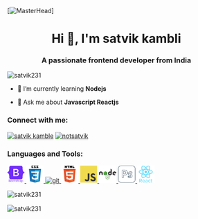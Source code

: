 [![MasterHead](https://fiverr-res.cloudinary.com/images/t_main1,q_auto,f_auto,q_auto,f_auto/gigs/280986147/original/2cf1a6040fb2d7b4cd4fa2349d5a1ed9d42b1f01/do-frontend-web-development-in-html-css-and-react.jpg)]
<h1 align="center">Hi 👋, I'm satvik kambli</h1>
<h3 align="center">A passionate frontend developer from India</h3>

<p align="left"> <img src="https://granroyalleigarape.com.br/wp-content/uploads/2021/05/programmer.gif" alt="satvik231" /> </p>

- 🌱 I’m currently learning **Nodejs**

- 💬 Ask me about **Javascript Reactjs**

<h3 align="left">Connect with me:</h3>
<p align="left">
<a href="https://linkedin.com/in/satvik kamble" target="blank"><img align="center" src="https://raw.githubusercontent.com/rahuldkjain/github-profile-readme-generator/master/src/images/icons/Social/linked-in-alt.svg" alt="satvik kamble" height="30" width="40" /></a>
<a href="https://instagram.com/notsatvik" target="blank"><img align="center" src="https://raw.githubusercontent.com/rahuldkjain/github-profile-readme-generator/master/src/images/icons/Social/instagram.svg" alt="notsatvik" height="30" width="40" /></a>
</p>

<h3 align="left">Languages and Tools:</h3>
<p align="left"> <a href="https://getbootstrap.com" target="_blank" rel="noreferrer"> <img src="https://raw.githubusercontent.com/devicons/devicon/master/icons/bootstrap/bootstrap-plain-wordmark.svg" alt="bootstrap" width="40" height="40"/> </a> <a href="https://www.w3schools.com/css/" target="_blank" rel="noreferrer"> <img src="https://raw.githubusercontent.com/devicons/devicon/master/icons/css3/css3-original-wordmark.svg" alt="css3" width="40" height="40"/> </a> <a href="https://git-scm.com/" target="_blank" rel="noreferrer"> <img src="https://www.vectorlogo.zone/logos/git-scm/git-scm-icon.svg" alt="git" width="40" height="40"/> </a> <a href="https://www.w3.org/html/" target="_blank" rel="noreferrer"> <img src="https://raw.githubusercontent.com/devicons/devicon/master/icons/html5/html5-original-wordmark.svg" alt="html5" width="40" height="40"/> </a> <a href="https://developer.mozilla.org/en-US/docs/Web/JavaScript" target="_blank" rel="noreferrer"> <img src="https://raw.githubusercontent.com/devicons/devicon/master/icons/javascript/javascript-original.svg" alt="javascript" width="40" height="40"/> </a> <a href="https://nodejs.org" target="_blank" rel="noreferrer"> <img src="https://raw.githubusercontent.com/devicons/devicon/master/icons/nodejs/nodejs-original-wordmark.svg" alt="nodejs" width="40" height="40"/> </a> <a href="https://www.photoshop.com/en" target="_blank" rel="noreferrer"> <img src="https://raw.githubusercontent.com/devicons/devicon/master/icons/photoshop/photoshop-line.svg" alt="photoshop" width="40" height="40"/> </a> <a href="https://reactjs.org/" target="_blank" rel="noreferrer"> <img src="https://raw.githubusercontent.com/devicons/devicon/master/icons/react/react-original-wordmark.svg" alt="react" width="40" height="40"/> </a> </p>

<p><img align="center" src="https://github-readme-stats.vercel.app/api/top-langs?username=satvik231&show_icons=true&locale=en&layout=compact" alt="satvik231" /></p>

<p><img align="center" src="https://github-readme-streak-stats.herokuapp.com/?user=satvik231&" alt="satvik231" /></p>
